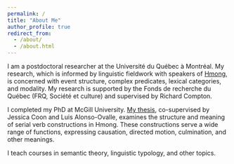 ```yaml
---
permalink: /
title: "About Me"
author_profile: true
redirect_from: 
  - /about/
  - /about.html
---
```


I am a postdoctoral researcher at the Université du Québec à Montréal. My research, which is informed by linguistic fieldwork with speakers of [Hmong](/hmong "Hmong language"), is concerned with event structure, complex predicates, lexical categories, and modality. My research is supported by the Fonds de recherche du Québec (FRQ, Société et culture) and supervised by Richard Compton. 

I completed my PhD at McGill University. [My thesis](/files/Johnston-2024-Event_Structure_and_Serial_Verbs_in_Hmong.pdf), co-supervised by Jessica Coon and Luis Alonso-Ovalle, examines the structure and meaning of serial verb constructions in Hmong. These constructions serve a wide range of functions, expressing causation, directed motion, culmination, and other meanings. 

I teach courses in semantic theory, linguistic typology, and other topics. 

